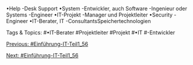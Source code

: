 •Help -Desk Support
•System -Entwickler, auch Software -Ingenieur oder Systems -Engineer
•IT-Projekt -Manager und Projektleiter
•Security -Engineer
•IT-Berater, IT -ConsultantsSpeichertechnologien

   Tags & Topics:
   #•IT-Berater
   #Projektleiter
   #Projekt
   #•IT
   #-Entwickler

[Previous: #Einführung-IT-Teil1_56](Einführung-IT-Teil1_56.md)

[Next: #Einführung-IT-Teil1_56](Einführung-IT-Teil1_56.md)